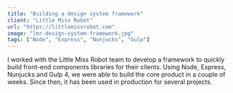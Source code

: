 ```yaml
---
title: "Building a design system framework"
client: "Little Miss Robot"
url: "https://littlemissrobot.com"
image: "lmr-design-system-framework.jpg"
tags: ["Node", "Express", "Nunjucks", "Gulp"]
---
```


I worked with the Little Miss Robot team to develop a framework to quickly build front-end components libraries for their clients. Using Node, Express, Nunjucks and Gulp 4, we were able to build the core product in a couple of weeks. Since then, it has been used in production for several projects.
